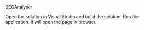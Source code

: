 SEOAnalyser

Open the solution in Visual Studio and build the solution.
Run the application. It will open the page in browser.
